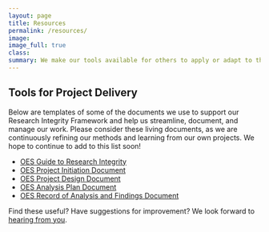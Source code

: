 ```yaml
---
layout: page
title: Resources
permalink: /resources/
image:
image_full: true
class:
summary: We make our tools available for others to apply or adapt to their own work. 
---
```

## Tools for Project Delivery

Below are templates of some of the documents we use to support our Research Integrity Framework and help us streamline, document, and manage our work. Please consider these living documents, as we are continuously refining our methods and learning from our own projects. We hope to continue to add to this list soon! 

- [OES Guide to Research Integrity]({{site.baseurl}}/assets/files/ResearchIntegrity.pdf)
- [OES Project Initiation Document]({{site.baseurl}}/assets/files/ProjectInitiation.pdf)
- [OES Project Design Document]({{site.baseurl}}/assets/files/ProjectDesign.pdf)
- [OES Analysis Plan Document]({{site.baseurl}}/assets/files/AnalysisPlan.pdf)
- [OES Record of Analysis and Findings Document]({{site.baseurl}}/assets/files/RecordAnalysis.pdf)

Find these useful? Have suggestions for improvement? We look forward to <a href="mailto:oes@gsa.gov?subject=Approach">hearing from you</a>.
